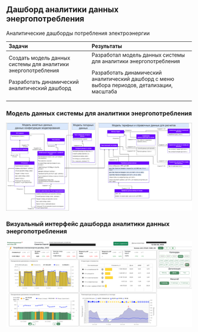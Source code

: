 ## Дашборд аналитики данных энергопотребления  

Аналитические дашборды потребления электроэнергии

| Задачи                   | Результаты |
| :-------------------- | :--------------------- |
| Создать модель данных системы для аналитики энергопотребления  <P><P> Разработать динамический аналитический дашборд | Разработал модель данных системы для аналитики энергопотребления <P><P> Разработать динамический аналитический дашборд с меню выбора периодов, детализации, масштаба |


<!-- ## Реализация -->
### Модель данных системы для аналитики энергопотребления  

![Модель данных аналитики](DM_Ref_Anatytics_Dashboards.png)

### Визуальный интерфейс дашборда аналитики данных энергопотребления  
![Визуальный интерфейс дашборда аналитики данных энергопотребления](UI_Analytic_Dashboard.png)